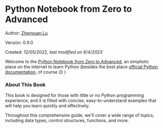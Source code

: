 # Python Notebook from Zero to Advanced

Author: [Zhenyuan Lu](https://zhenyuanlu.com/)

Version: 0.9.0

Created: 12/05/2022, *last modified on 6/4/2023*


Welcome to the [Python Notebook from Zero to Advanced](), an simplistic place on the internet to learn Python (besides the best place [official Python documentation](https://docs.python.org/3/tutorial/), of course :wink: )

<!-- <div align="center">
    <a href="">
        <img src="" width=750 alt="Python Notebook from Zero to Advanced">
    </a>
</div> -->

### About This Book

This book is designed for those with little or no Python programming experience, and it is filled with concise, easy-to-understand examples that will help you learn quickly and effectively.

Throughout this comprehensive guide, we'll cover a wide range of topics, including data types, control structures, functions, and more. 

